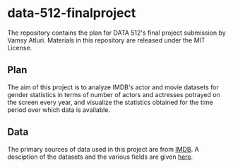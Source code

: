 # data-512-finalproject

The repository contains the plan for DATA 512's final project submission by Vamsy Atluri. Materials in this repository are released under the MIT License.

## Plan

The aim of this project is to analyze IMDB's actor and movie datasets for gender statistics in terms of number of actors and actresses potrayed on the screen every year, and visualize the statistics obtained for the time period over which data is available.

## Data

The primary sources of data used in this project are from [IMDB](https://datasets.imdbws.com/). A desciption of the datasets and the various fields are given [here](https://www.imdb.com/interfaces/).
